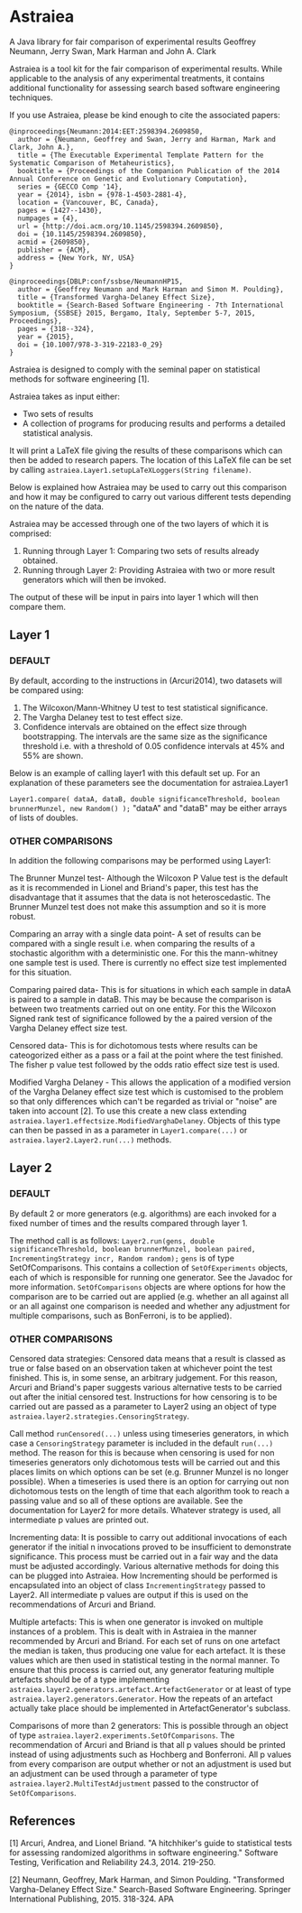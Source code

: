 # Astraiea
A Java library for fair comparison of experimental results
Geoffrey Neumann, Jerry Swan, Mark Harman and John A. Clark

Astraiea is a tool kit for the fair comparison of experimental results. While applicable to the analysis of any experimental treatments, it contains additional functionality for assessing search based software engineering techniques.

If you use Astraiea, please be kind enough to cite the associated papers:

```
@inproceedings{Neumann:2014:EET:2598394.2609850, 
  author = {Neumann, Geoffrey and Swan, Jerry and Harman, Mark and Clark, John A.}, 
  title = {The Executable Experimental Template Pattern for the Systematic Comparison of Metaheuristics}, 
  booktitle = {Proceedings of the Companion Publication of the 2014 Annual Conference on Genetic and Evolutionary Computation}, 
  series = {GECCO Comp '14}, 
  year = {2014}, isbn = {978-1-4503-2881-4}, 
  location = {Vancouver, BC, Canada}, 
  pages = {1427--1430}, 
  numpages = {4}, 
  url = {http://doi.acm.org/10.1145/2598394.2609850}, 
  doi = {10.1145/2598394.2609850}, 
  acmid = {2609850}, 
  publisher = {ACM}, 
  address = {New York, NY, USA} 
}

@inproceedings{DBLP:conf/ssbse/NeumannHP15, 
  author = {Geoffrey Neumann and Mark Harman and Simon M. Poulding}, 
  title = {Transformed Vargha-Delaney Effect Size}, 
  booktitle = {Search-Based Software Engineering - 7th International Symposium, {SSBSE} 2015, Bergamo, Italy, September 5-7, 2015, Proceedings}, 
  pages = {318--324}, 
  year = {2015}, 
  doi = {10.1007/978-3-319-22183-0_29} 
}
```

Astraiea is designed to comply with the seminal paper on statistical methods for software engineering [1].

Astraiea takes as input either:
* Two sets of results
* A collection of programs for producing results and performs a detailed statistical analysis.
 
It will print a LaTeX file giving the results of these comparisons which can then be added to research papers. 
The location of this LaTeX file can be set by calling `astraiea.Layer1.setupLaTeXLoggers(String filename)`.

Below is explained how Astraiea may be used to carry out this comparison and how it may be configured to carry out various different tests depending on the nature of the data.

Astraiea may be accessed through one of the two layers of which it is comprised: 
1) Running through Layer 1: Comparing two sets of results already obtained. 
2) Running through Layer 2: Providing Astraiea with two or more result generators which will then be invoked. 

The output of these will be input in pairs into layer 1 which will then compare them.

## Layer 1

### DEFAULT

By default, according to the instructions in (Arcuri2014), two datasets will be compared using: 
1. The Wilcoxon/Mann-Whitney U test to test statistical significance. 
2. The Vargha Delaney test to test effect size. 
3. Confidence intervals are obtained on the effect size through bootstrapping. The intervals are the same size as the significance threshold i.e. with a threshold of 0.05 confidence intervals at 45% and 55% are shown.

Below is an example of calling layer1 with this default set up. For an explanation of these parameters see the documentation for astraiea.Layer1

`Layer1.compare( dataA, dataB, double significanceThreshold, boolean brunnerMunzel, new Random() );`
"dataA" and "dataB" may be either arrays of lists of doubles.

### OTHER COMPARISONS

In addition the following comparisons may be performed using Layer1:

The Brunner Munzel test- Although the Wilcoxon P Value test is the default as it is recommended in Lionel and Briand's paper, this test has the disadvantage that it assumes that the data is not heteroscedastic. The Brunner Munzel test does not make this assumption and so it is more robust.

Comparing an array with a single data point- A set of results can be compared with a single result i.e. when comparing the results of a stochastic algorithm with a deterministic one. For this the mann-whitney one sample test is used. There is currently no effect size test implemented for this situation.

Comparing paired data- This is for situations in which each sample in dataA is paired to a sample in dataB. This may be because the comparison is between two treatments carried out on one entity. For this the Wilcoxon Signed rank test of significance followed by the a paired version of the Vargha Delaney effect size test.

Censored data- This is for dichotomous tests where results can be cateogorized either as a pass or a fail at the point where the test finished. The fisher p value test followed by the odds ratio effect size test is used.

Modified Vargha Delaney - This allows the application of a modified version of the Vargha Delaney effect size test which is customised to the problem so that only differences which can't be regarded as trivial or "noise" are taken into account [2]. To use this create a new class extending `astraiea.layer1.effectsize.ModifiedVarghaDelaney`. Objects of this type can then be passed in as a parameter in `Layer1.compare(...)` or `astraiea.layer2.Layer2.run(...)` methods.

## Layer 2

### DEFAULT

By default 2 or more generators (e.g. algorithms) are each invoked for a fixed number of times and the results compared through layer 1. 

The method call is as follows: 
`Layer2.run(gens, double significanceThreshold, boolean brunnerMunzel, boolean paired, IncrementingStrategy incr, Random random);`
`gens` is of type SetOfComparisons. This contains a collection of `SetOfExperiments` objects, each of which is responsible for running one generator. See the Javadoc for more information. `SetOfComparisons` objects are where options for how the comparison are to be carried out are applied (e.g. whether an all against all or an all against one comparison is needed and whether any adjustment for multiple comparisons, such as BonFerroni, is to be applied).

### OTHER COMPARISONS

Censored data strategies: Censored data means that a result is classed as true or false based on an observation taken at whichever point the test finished. This is, in some sense, an arbitrary judgement. For this reason, Arcuri and Briand's paper suggests various alternative tests to be carried out after the initial censored test. Instructions for how censoring is to be carried out are passed as a parameter to Layer2 using an object of type `astraiea.layer2.strategies.CensoringStrategy`. 

Call method `runCensored(...)` unless using timeseries generators, in which case a `CensoringStrategy` parameter is included in the default `run(...)` method. The reason for this is because when censoring is used for non timeseries generators only dichotomous tests will be carried out and this places limits on which options can be set (e.g. Brunner Munzel is no longer possible). When a timeseries is used there is an option for carrying out non dichotomous tests on the length of time that each algorithm took to reach a passing value and so all of these options are available. See the documentation for Layer2 for more details. Whatever strategy is used, all intermediate p values are printed out.

Incrementing data: It is possible to carry out additional invocations of each generator if the initial n invocations proved to be insufficient to demonstrate significance. This process must be carried out in a fair way and the data must be adjusted accordingly. Various alternative methods for doing this can be plugged into Astraiea. How Incrementing should be performed is encapsulated into an object of class `IncrementingStrategy` passed to Layer2. All intermediate p values are output if this is used on the recommendations of Arcuri and Briand.

Multiple artefacts: This is when one generator is invoked on multiple instances of a problem. This is dealt with in Astraiea in the manner recommended by Arcuri and Briand. For each set of runs on one artefact the median is taken, thus producing one value for each artefact. It is these values which are then used in statistical testing in the normal manner. To ensure that this process is carried out, any generator featuring multiple artefacts should be of a type implementing `astraiea.layer2.generators.artefact.ArtefactGenerator` or at least of type `astraiea.layer2.generators.Generator`. How the repeats of an artefact actually take place should be implemented in ArtefactGenerator's subclass.

Comparisons of more than 2 generators: This is possible through an object of type `astraiea.layer2.experiments.SetOfComparisons`. The recommendation of Arcuri and Briand is that all p values should be printed instead of using adjustments such as Hochberg and Bonferroni. All p values from every comparison are output whether or not an adjustment is used but an adjustment can be used through a parameter of type `astraiea.layer2.MultiTestAdjustment` passed to the constructor of `SetOfComparisons`.

## References

[1] Arcuri, Andrea, and Lionel Briand. "A hitchhiker's guide to statistical tests for assessing randomized algorithms in software engineering." Software Testing, Verification and Reliability 24.3, 2014. 219-250.

[2] Neumann, Geoffrey, Mark Harman, and Simon Poulding. "Transformed Vargha-Delaney Effect Size." Search-Based Software Engineering. Springer International Publishing, 2015. 318-324. APA
